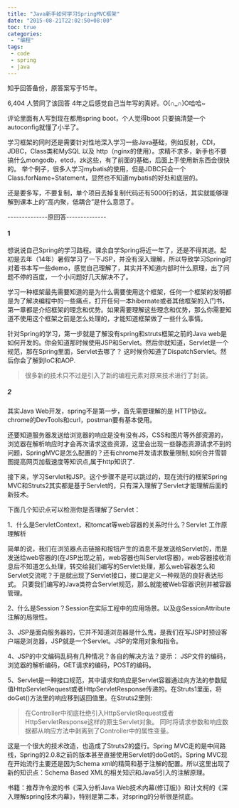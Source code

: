 ```yaml
---
title: "Java新手如何学习SpringMVC框架"
date: "2015-08-21T22:02:50+08:00"
toc: true
categories:
 - "编程"
tags:
 - code
 - spring
 - java
---
```

知乎回答备份，原答案写于15年。
<!--more-->
6,404 人赞同了该回答
4年之后感觉自己当年写的真好。O(∩_∩)O哈哈~

评论里面有人写到现在都用spring boot，个人觉得boot 只要搞清楚一个autoconfig就懂了小半了。

学习框架的同时还是需要针对性地深入学习一些Java基础，例如反射，CDI， JDBC，Class类和MySQL 以及 http（nginx的使用）。求精不求多，新手也不要搞什么mongodb，etcd，zk这些，有了前面的基础，后面上手使用新东西会很快的。 举个例子，很多人学习mybatis的使用，但是JDBC只会一个Class.forName+Statement，显然也不知道mybatis的好处和底层的。

还是要多写，不要复制，单个项目去掉复制代码还有5000行的话，其实就能够理解到课本上的“高内聚，低耦合”是什么意思了。

--------------原回答--------------
#### 1 
想说说自己Spring的学习路程。课余自学Spring将近一年了，还是不得其道。起初是去年（14年）暑假学习了一下JSP，并没有深入理解，所以导致学习Spring时对着书本写一些demo，感觉自己理解了，其实并不知道内部时什么原理，出了问题不停的百度，一个小问题好几天解决不了。

学习一种框架最先需要知道的是为什么需要使用这个框架，任何一个框架的发明都是为了解决编程中的一些痛点，打开任何一本hibernate或者其他框架的入门书，第一章都是介绍框架的理念和优势。如果需要理解这些理念和优势，那么你需要知道不使用这个框架之前是怎么处理的，才能知道框架做了一些什么事情。

针对Spring的学习，第一步就是了解没有spring和struts框架之前的Java web是如何开发的。你会知道那时候使用JSP和Servlet。然后你就知道，Servlet是一个规范，那在Spring里面，Servlet去哪了？ 这时候你知道了DispatchServlet。然后你会了解到IoC和AOP. 

> 很多新的技术只不过是引入了新的编程元素对原来技术进行了封装。


##### 2
其实Java Web开发，spring不是第一步，首先需要理解的是 HTTP协议。 chrome的DevTools和curl，postman要有基本使用。

还要知道服务器发送给浏览器的响应是没有没有JS，CSS和图片等外部资源的，浏览器在解析响应时才会再次请求这些资源，这里会出现一些静态资源请求不到的问题，SpringMVC是怎么配置的？还有chrome并发请求数量限制,如何合并雪碧图提高网页加载速度等知识点,属于http知识了.

接下来，学习Servlet和JSP。这个步骤不是可以跳过的，现在流行的框架Spring MVC和Struts2其实都是基于Servlet的，只有深入理解了Servlet才能理解后面的新技术。

下面几个知识点可以检测你是否理解了Servlet：

1、什么是ServletContext，和tomcat等web容器的关系时什么？Servlet 工作原理解析

简单的说，我们在浏览器点击链接和按钮产生的消息不是发送给Servlet的，而是发送给web容器的(在JSP出现之前，web容器也叫Servlet容器)，web容器接收消息后不知道怎么处理，转交给我们编写的Servlet处理，那么web容器怎么和Servlet交流呢？于是就出现了Servlet接口，接口是定义一种规范的良好表达形式。 只要我们编写的Java类符合Servlet规范，那么就能被Web容器识别并被容器管理。

2、什么是Session？Session在实际工程中的应用场景。以及@SessionAttribute注解的局限性。

3、JSP是面向服务器的，它并不知道浏览器是什么鬼，是我们在写JSP时预设客户端是浏览器，JSP就是一个Servlet。JSP的常用对象和指令。

4、JSP的中文编码乱码有几种情况？各自的解决方法？提示： JSP文件的编码，浏览器的解析编码，GET请求的编码，POST的编码。

5、Servlet是一种接口规范，其中请求和响应是Servlet容器通过向方法的参数赋值HttpServletRequest或者HttpServletResponse传递的。在Struts1里面，将doGet()方法里的响应移到返回值里。在Struts2里则:

> 在Controller中彻底杜绝引入HttpServletRequest或者HttpServletResponse这样的原生Servlet对象。
> 同时将请求参数和响应数据都从响应方法中剥离到了Controller中的属性变量。


这是一个很大的技术改造，也造成了Struts2的盛行。Spring MVC走的是中间路线，Spring的2.0.8之前的版本甚至直接使用Servlet的doGet的。Spring MVC现在开始流行主要还是因为Schema xml的精简和基于注解的配置。所以这里出现了新的知识点：Schema Based XML的相关知识和Java5引入的注解原理。


书籍：推荐许令波的书《深入分析Java Web技术内幕(修订版)》和计文柯的《深入理解spring技术内幕》，特别是第二本，对spring的分析很是彻底。
